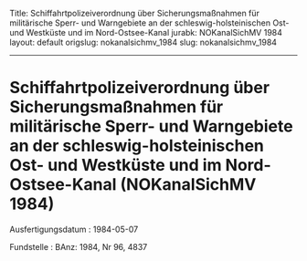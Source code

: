 Title: Schiffahrtpolizeiverordnung über Sicherungsmaßnahmen für militärische Sperr-
  und Warngebiete an der schleswig-holsteinischen Ost- und Westküste und im Nord-Ostsee-Kanal
jurabk: NOKanalSichMV 1984
layout: default
origslug: nokanalsichmv_1984
slug: nokanalsichmv_1984

---

# Schiffahrtpolizeiverordnung über Sicherungsmaßnahmen für militärische Sperr- und Warngebiete an der schleswig-holsteinischen Ost- und Westküste und im Nord-Ostsee-Kanal (NOKanalSichMV 1984)

Ausfertigungsdatum
:   1984-05-07

Fundstelle
:   BAnz: 1984, Nr 96, 4837

